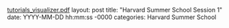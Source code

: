 [tutorials_visualizer.pdf](https://github.com/bowinn/MyReflection/files/8984073/tutorials_visualizer.pdf)
layout: post
title: "Harvard Summer School Session 1"
date: YYYY-MM-DD hh:mm:ss -0000
categories: Harvard Summer School
